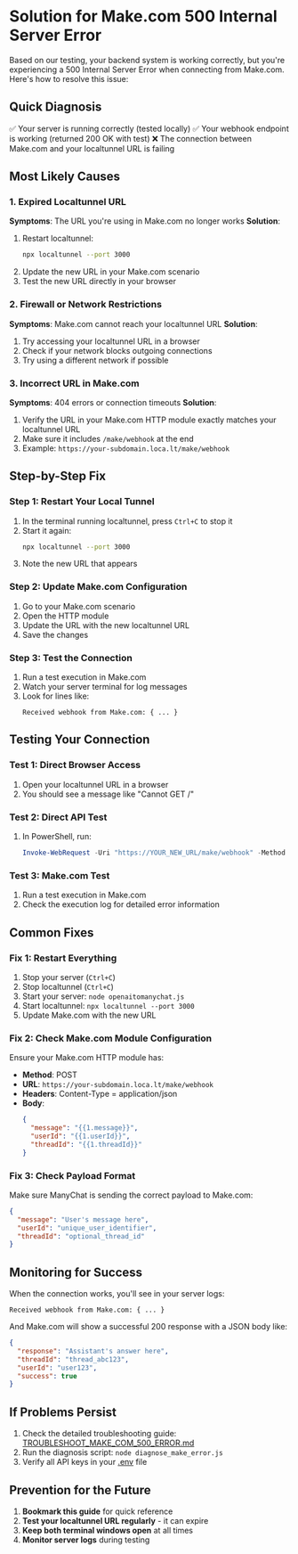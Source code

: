# Solution for Make.com 500 Internal Server Error

Based on our testing, your backend system is working correctly, but you're experiencing a 500 Internal Server Error when connecting from Make.com. Here's how to resolve this issue:

## Quick Diagnosis

✅ Your server is running correctly (tested locally)
✅ Your webhook endpoint is working (returned 200 OK with test)
❌ The connection between Make.com and your localtunnel URL is failing

## Most Likely Causes

### 1. Expired Localtunnel URL
**Symptoms**: The URL you're using in Make.com no longer works
**Solution**:
1. Restart localtunnel:
   ```bash
   npx localtunnel --port 3000
   ```
2. Update the new URL in your Make.com scenario
3. Test the new URL directly in your browser

### 2. Firewall or Network Restrictions
**Symptoms**: Make.com cannot reach your localtunnel URL
**Solution**:
1. Try accessing your localtunnel URL in a browser
2. Check if your network blocks outgoing connections
3. Try using a different network if possible

### 3. Incorrect URL in Make.com
**Symptoms**: 404 errors or connection timeouts
**Solution**:
1. Verify the URL in your Make.com HTTP module exactly matches your localtunnel URL
2. Make sure it includes `/make/webhook` at the end
3. Example: `https://your-subdomain.loca.lt/make/webhook`

## Step-by-Step Fix

### Step 1: Restart Your Local Tunnel

1. In the terminal running localtunnel, press `Ctrl+C` to stop it
2. Start it again:
   ```bash
   npx localtunnel --port 3000
   ```
3. Note the new URL that appears

### Step 2: Update Make.com Configuration

1. Go to your Make.com scenario
2. Open the HTTP module
3. Update the URL with the new localtunnel URL
4. Save the changes

### Step 3: Test the Connection

1. Run a test execution in Make.com
2. Watch your server terminal for log messages
3. Look for lines like:
   ```
   Received webhook from Make.com: { ... }
   ```

## Testing Your Connection

### Test 1: Direct Browser Access
1. Open your localtunnel URL in a browser
2. You should see a message like "Cannot GET /"

### Test 2: Direct API Test
1. In PowerShell, run:
   ```powershell
   Invoke-WebRequest -Uri "https://YOUR_NEW_URL/make/webhook" -Method POST -ContentType "application/json" -Body '{"message": "Test", "userId": "test123"}' -UseBasicParsing
   ```

### Test 3: Make.com Test
1. Run a test execution in Make.com
2. Check the execution log for detailed error information

## Common Fixes

### Fix 1: Restart Everything
1. Stop your server (`Ctrl+C`)
2. Stop localtunnel (`Ctrl+C`)
3. Start your server: `node openaitomanychat.js`
4. Start localtunnel: `npx localtunnel --port 3000`
5. Update Make.com with the new URL

### Fix 2: Check Make.com Module Configuration
Ensure your Make.com HTTP module has:
- **Method**: POST
- **URL**: `https://your-subdomain.loca.lt/make/webhook`
- **Headers**: Content-Type = application/json
- **Body**:
  ```json
  {
    "message": "{{1.message}}",
    "userId": "{{1.userId}}",
    "threadId": "{{1.threadId}}"
  }
  ```

### Fix 3: Check Payload Format
Make sure ManyChat is sending the correct payload to Make.com:
```json
{
  "message": "User's message here",
  "userId": "unique_user_identifier",
  "threadId": "optional_thread_id"
}
```

## Monitoring for Success

When the connection works, you'll see in your server logs:
```
Received webhook from Make.com: { ... }
```

And Make.com will show a successful 200 response with a JSON body like:
```json
{
  "response": "Assistant's answer here",
  "threadId": "thread_abc123",
  "userId": "user123",
  "success": true
}
```

## If Problems Persist

1. Check the detailed troubleshooting guide: [TROUBLESHOOT_MAKE_COM_500_ERROR.md](file:///c%3A/Users/CH/Downloads/openaitomanychat/TROUBLESHOOT_MAKE_COM_500_ERROR.md)
2. Run the diagnosis script: `node diagnose_make_error.js`
3. Verify all API keys in your [.env](file:///c%3A/Users/CH/Downloads/openaitomanychat/.env) file

## Prevention for the Future

1. **Bookmark this guide** for quick reference
2. **Test your localtunnel URL regularly** - it can expire
3. **Keep both terminal windows open** at all times
4. **Monitor server logs** during testing